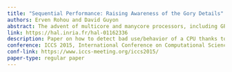```yaml
---
title: "Sequential Performance: Raising Awareness of the Gory Details"
authors: Erven Rohou and David Guyon
abstract: The advent of multicore and manycore processors, including GPUs, in the customer market encouraged developers to focus on extraction of parallelism. While it is certainly true that parallelism can deliver performance boosts, parallelization is also a very complex and error-prone task, and any applications are still dominated by sequential sections. Micro-architectures have become extremely complex, and they usually do a very good job at executing fast a given sequence of instructions. When they occasionally fail, however, the penalty is severe. Pathological behaviors often have their roots in very low-level details of the micro-architecture, hardly available to the programmer. We argue that the impact of these low-level features on performance has been overlooked, often relegated to experts. We show that a few metrics can be easily defined to help assess the overall performance of an application, and quickly diagnose a problem. Finally, we illustrate our claim with a simple prototype, along with use cases.
link: https://hal.inria.fr/hal-01162336
description: Paper on how to detect bad use/behavior of a CPU thanks to an extension of the hwlock software
conference: ICCS 2015, International Conference on Computational Science, Reykjavik, Iceland
conf-link: https://www.iccs-meeting.org/iccs2015/
paper-type: regular paper
---
```

